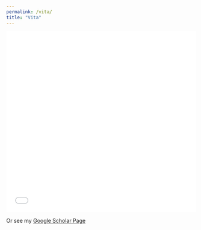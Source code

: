 ```yaml
---
permalink: /vita/
title: "Vita"
---
```


<embed style="width:100%; height:50vw" src="/_pages/AmberWarren_CV_Oct2025.pd" type="application/pdf" />

Or see my [Google Scholar Page](https://scholar.google.com/citations?user=MjWW_ecAAAAJ&hl=en)

